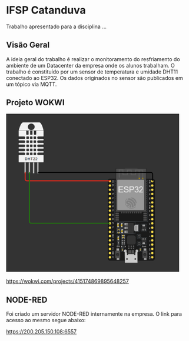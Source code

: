 # IFSP Catanduva

Trabalho apresentado para a disciplina ...


## Visão Geral

A ideia geral do trabalho é realizar o monitoramento do resfriamento do ambiente de um Datacenter da empresa onde os alunos trabalham.
O trabalho é constituído por um sensor de temperatura e umidade DHT11 conectado ao ESP32. Os dados originados no sensor são publicados em um tópico via MQTT.


## Projeto WOKWI

<img width="470" src="/Imagens/wokwi-project.png">

https://wokwi.com/projects/415174869895648257


## NODE-RED

Foi criado um servidor NODE-RED internamente na empresa. O link para acesso ao mesmo segue abaixo:

https://200.205.150.108:6557

